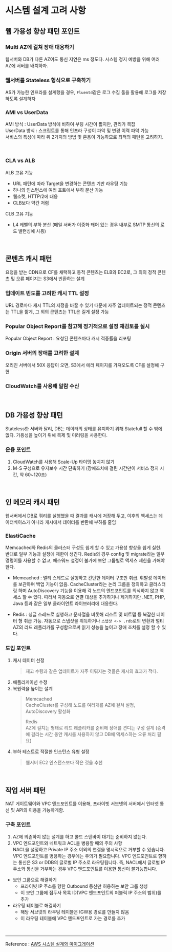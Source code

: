# 시스템 설계 고려 사항

## 웹 가용성 향상 패턴 포인트

### Multi AZ에 걸쳐 장애 대응하기

웹서버와 DB가 다른 AZ여도 통신 지연은 ms 정도다. 시스템 정지 예방을 위해 여러 AZ에 서버를 배치하자.

### 웹서버를 Stateless 형식으로 구축하기

AS가 가능한 인프라를 설계했을 경우, `Fluentd`같은 로그 수집 툴을 활용해 로그를 저장하도록 설계하자

### AMI vs UserData

AMI 방식 : UserData 방식에 비하여 부팅 시간이 짧지만, 관리가 복잡
<br>
UserData 방식 : 스크립트를 통해 인프라 구성이 파악 및 변경 이력 파악 가능
<br>
서비스의 특성에 따라 위 2가지의 방법 및 혼용이 가능하므로 최적의 패턴을 고려하자.

<br>

### CLA vs ALB

ALB 고유 기능

- URL 패턴에 따라 Target을 변경하는 콘텐츠 기반 라우팅 기능
- 하나의 인스턴스에 여러 포트에서 부하 분산 가능
- 웹소켓, HTTP/2에 대응
- CLB보다 약간 저렴

CLB 고유 기능

- L4 레벨의 부하 분산 (메일 서버가 이중화 돼어 있는 경우 내부로 SMTP 통신의 로드 벨런싱에 사용)

<br>

## 콘텐츠 캐시 패턴

요청을 받는 CDN으로 CF를 채택하고 동적 콘텐츠는 ELB와 EC2로, 그 외의 정적 콘텐츠 및 오류 페이지는 S3에서 반환하는 설계

### 업데이트 빈도를 고려한 캐시 TTL 설정

URL 경로마다 캐시 TTL의 지정을 바꿀 수 있기 때문에 자주 업데이트되는 정적 콘텐츠는 TTL을 짧게, 그 외의 콘텐츠는 TTL은 길게 설정 가능

### Popular Object Report를 참고해 정기적으로 설정 재검토를 실시

Popular Object Report : 요청된 콘텐츠마다 캐시 적중률을 리포팅

### Origin 서버의 장애를 고려한 설계

오리진 서버에서 50X 응답이 오면, S3에서 에러 페이지를 가져오도록 CF를 설정해 구현

### CloudWatch를 사용해 알람 수신

<br>

## DB 가용성 향상 패턴

Stateless한 서버와 달리, DB는 데이터의 상태를 유지하기 위해 Statefull 할 수 밖에 없다. 가용성을 높이기 위해 복제 및 미러링을 사용한다.

### 운용 포인트

1. CloudWatch를 사용해 Scale-Up 타이밍 놓치지 않기
2. M-S 구성으로 유지보수 시간 단축하기 (장애조치에 걸린 시간만이 서비스 정지 시간, 약 60~120초)

<br>

## 인 메모리 캐시 패턴

웹서버에서 DB로 쿼리를 실행했을 때 결과를 캐시에 저장해 두고, 이후의 액세스는 데이터베이스가 아니라 캐시에서 데이터를 반환해 부하를 줄임

### ElastiCache

Memcached와 Redis의 클러스터 구성도 쉽게 할 수 있고 가용성 향상을 쉽게 실현.
반대로 일부 기능과 설정에 제한이 생긴다. Redis의 경우 config 및 migrate라는 일부 명령어를 사용할 수 없고, 패스워드 설정이 불가에 보안 그룹별로 액세스 제한을 가해야 한다.

- Memcached : 멀티 스레드로 실행하고 간단한 데이터 구조만 취급. 휘발성 데이터를 보관하며 백업 기능이 없음.
  CacheCluster라는 논리 그룹을 정의하고 클러스터링 하며 AutoDiscovery 기능을 이용해 각 노드의 엔드포인트를 의식하지 않고 액세스 할 수 있다.
  따라서 자동으로 연결 대상을 추가하거나 제거하지만 .NET, PHP, Java 등과 같은 일부 클라이언트 라이브러리에 대응한다.

- Redis : 싱글 스레드로 실행하고 문자열을 비롯해 리스트 및 비트맵 등 복잡한 데이터 형 취급 가능. 자동으로 스냅샷을 취득하거나 `스냅샷 <-> .rdb`로의 변환과 멀티 AZ의 리드 레플리카를 구성함으로써 읽기 성능을 높이고 장애 조치를 설정 할 수 있다.

### 도입 포인트

1. 캐시 데이터 선정
   > 재고 수량과 같은 업데이트가 자주 이뤄지는 것들은 캐시의 효과가 적다.
2. 애플리케이션 수정
3. 복원력을 높이는 설계
   > Memcached <br>
   > CacheCluster를 구성해 노드를 여러개를 AZ에 걸쳐 설정, AutoDiscovery 활성화
   >
   > Redis <br>
   > AZ에 걸치는 형태로 리드 레플리카를 준비해 장애를 견디는 구성 설계 (승격에 걸리는 시간 동안 캐시를 사용하지 않고 DB에 액세스하는 오류 처리 필요)
4. 부하 테스트로 적절한 인스턴스 유형 설정
   > 웹서버 EC2 인스턴스보다 작은 것을 추천

<br>

## 작업 서버 패턴

NAT 게이트웨이와 VPC 엔드포인트를 이용해, 프라이빗 서브넷의 서버에서 인터넷 통신 및 API의 이용을 가능하게함.

### 구축 포인트

1. AZ에 의존하지 않는 설계를 하고 콜드 스탠바이 대기는 준비하지 않는다.
2. VPC 엔드포인트와 네트워크 ACL을 병용할 때의 주의 사항 <br>
   NACL을 설정하고 Private IP 주소 이외의 연결을 명시적으로 거부할 수 있습니다. VPC 엔드포인트를 병용하는 경우에는 주의가 필요합니다. VPC 엔드포인트로 향하는 통신은 S3 or DDB의 글로벌 IP 주소로 라우팅됩니다.
   즉, NACL에서 글로벌 IP 주소와 통신을 거부하는 경우 VPC 엔드포인트를 이용한 통신이 불가능합니다.

- 보안 그룹으로 해결하기
  - 프라이빗 IP 주소를 향한 Outbound 통신만 허용하는 보안 그룹 생성
  - 이 보안 그룹에 접두사 목록 ID(VPC 엔드포인트의 퍼블릭 IP 주소의 범위)를 추가
- 라우팅 테이블로 해결하기
  - 해당 서브넷의 라우팅 테이블은 IGW용 경로를 만들지 않음
  - 이 라우팅 테이블에 VPC 엔드포인트로 가는 경로를 추가

<br>

---

Reference : [AWS 시스템 설계와 마이그레이션](http://www.yes24.com/Product/Goods/67031301)
